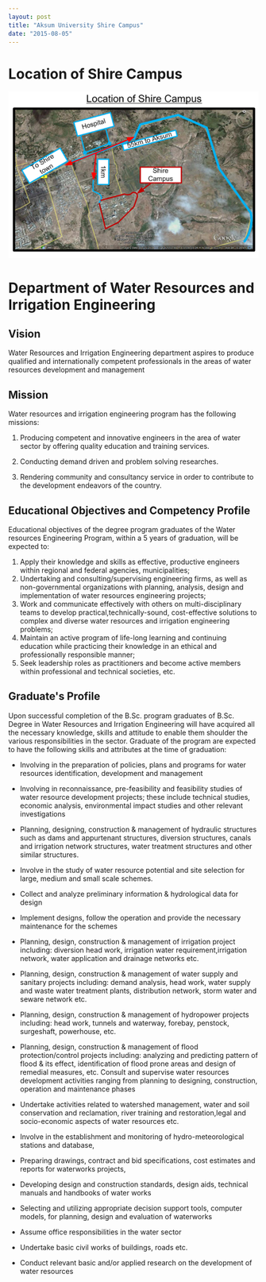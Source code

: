 ```yaml
---
layout: post
title: "Aksum University Shire Campus"
date: "2015-08-05"
---
```


# Location of Shire Campus

<img src="/assets/pictures/shire.png" alt="location of shire campus" style="width: 1000px;"/>


# Department of Water Resources and Irrigation Engineering

## Vision
Water Resources and Irrigation Engineering department aspires to produce qualified and internationally competent professionals in the areas of water resources development and management

## Mission

Water resources and irrigation engineering program has the following missions:

  1.  Producing competent and innovative engineers in the area of water sector by offering quality education and training services.

  2. Conducting demand driven and problem solving researches.

  3. Rendering community and consultancy service in order to contribute to the development endeavors of the country.

##  Educational Objectives and Competency Profile

Educational objectives of the degree program graduates of the Water resources Engineering Program, within a  5 years of
graduation, will be expected to:


1. Apply their knowledge and skills as effective, productive engineers within regional and federal agencies, municipalities;
2. Undertaking and consulting/supervising engineering firms, as well as non-governmental organizations with planning, analysis,
design and implementation of water resources engineering projects;
3. Work and communicate effectively with others on multi-disciplinary teams to develop practical,technically-sound, cost-effective solutions to complex and diverse water resources and irrigation engineering problems;
4. Maintain an active program of life-long learning and continuing education while practicing their knowledge in an ethical and professionally responsible manner;
5. Seek leadership roles as practitioners and become active members within professional and technical societies, etc.

## Graduate's Profile

Upon successful completion of the B.Sc. program graduates of B.Sc. Degree in Water Resources and Irrigation Engineering will have acquired all the necessary knowledge, skills and attitude to enable them shoulder the various responsibilities in the sector. Graduate of the program are expected to have the following skills and attributes at the time of graduation:

 -  Involving in the preparation of policies, plans and programs for water resources identification, development and management

-   Involving in reconnaissance, pre-feasibility and feasibility studies of water resource development projects; these include technical studies, economic analysis, environmental impact studies and other relevant investigations

 -  Planning, designing, construction & management of hydraulic structures such as dams and appurtenant structures, diversion
structures, canals and irrigation network structures, water treatment structures and other similar structures.

 -  Involve in the study of water resource potential and site selection for large, medium and small scale schemes.

 -  Collect and analyze preliminary information & hydrological data for design

 -  Implement designs, follow the operation and provide the necessary maintenance for the schemes

 -  Planning, design, construction & management of irrigation project including: diversion head work, irrigation water requirement,irrigation network, water application and drainage networks etc.

- Planning, design, construction & management of water supply and sanitary projects including: demand analysis, head work, water supply and waste water treatment plants, distribution network, storm water and seware network etc.

- Planning, design, construction & management of hydropower projects including: head work, tunnels and waterway, forebay,
penstock, surgeshaft, powerhouse, etc.

-  Planning, design, construction & management of flood protection/control projects including: analyzing and predicting pattern of flood & its effect, identification of flood prone areas and design of remedial measures, etc.
Consult and supervise water resources development activities ranging from planning to designing, construction, operation and
maintenance phases

- Undertake activities related to watershed management, water and soil conservation and reclamation, river training and restoration,legal and socio-economic aspects of water resources etc.

- Involve in the establishment and monitoring of hydro-meteorological stations and database,

- Preparing drawings, contract and bid specifications, cost estimates and reports for waterworks projects,

-  Developing design and construction standards, design aids, technical manuals and handbooks of water works

- Selecting and utilizing appropriate decision support tools, computer models, for planning, design and evaluation of waterworks

- Assume office responsibilities in the water sector

-  Undertake basic civil works of buildings, roads etc.

-  Conduct relevant basic and/or applied research on the development of water resources
